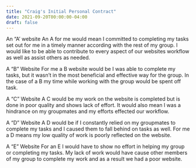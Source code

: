 ```yaml
---
title: "Craig's Initial Personal Contract"
date: 2021-09-20T00:00:00-04:00
draft: false
---
```


An “A’ website 
An A for me would mean I committed to completing my tasks set out for me in a timely manner according with the rest of my group. I would like to be able to contribute to every aspect of our websites workflow as well as assist others as needed.

A “B” Website 
For me a B website would be I was able to complete my tasks, but it wasn’t in the most beneficial and effective way for the group. In the case of a B my time while working with the group would be spent off task.

A “C” Website
A C would be my work on the website is completed but is done in poor quality and shows lack of effort. It would also mean I was a hindrance on my groupmates and my efforts effected our workflow.

A “D” Website 
A D would be if I constantly relied on my groupmates to complete my tasks and I caused them to fall behind on tasks as well. For me a D means my low quality of work is poorly reflected on the website.

A “E” Website 
For an E I would have to show no effort in helping my group or completing my tasks. My lack of work would have cause other members of my group to complete my work and as a result we had a poor website. 

